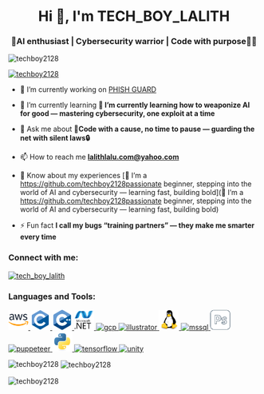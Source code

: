 <h1 align="center">Hi 👋, I'm TECH_BOY_LALITH</h1>
<h3 align="center">🧠AI enthusiast | Cybersecurity warrior | Code with purpose👨‍💻</h3>

<p align="left"> <img src="https://komarev.com/ghpvc/?username=techboy2128&label=Profile%20views&color=0e75b6&style=flat" alt="techboy2128" /> </p>

<p align="left"> <a href="https://github.com/ryo-ma/github-profile-trophy"><img src="https://github-profile-trophy.vercel.app/?username=techboy2128" alt="techboy2128" /></a> </p>

- 🔭 I’m currently working on [PHISH GUARD](https://github.com/techboy2128/PhishGuard-)

- 🌱 I’m currently learning **🌱 I’m currently learning how to weaponize AI for good — mastering cybersecurity, one exploit at a time**

- 💬 Ask me about **🧠Code with a cause, no time to pause — guarding the net with silent laws🔒**

- 📫 How to reach me **lalithlalu.com@yahoo.com**

- 📄 Know about my experiences [📄 I’m a https://github.com/techboy2128passionate beginner, stepping into the world of AI and cybersecurity — learning fast, building bold](📄 I’m a https://github.com/techboy2128passionate beginner, stepping into the world of AI and cybersecurity — learning fast, building bold)

- ⚡ Fun fact **I call my bugs “training partners” — they make me smarter every time**

<h3 align="left">Connect with me:</h3>
<p align="left">
<a href="https://instagram.com/tech_boy_lalith" target="blank"><img align="center" src="https://raw.githubusercontent.com/rahuldkjain/github-profile-readme-generator/master/src/images/icons/Social/instagram.svg" alt="tech_boy_lalith" height="30" width="40" /></a>
</p>

<h3 align="left">Languages and Tools:</h3>
<p align="left"> <a href="https://aws.amazon.com" target="_blank" rel="noreferrer"> <img src="https://raw.githubusercontent.com/devicons/devicon/master/icons/amazonwebservices/amazonwebservices-original-wordmark.svg" alt="aws" width="40" height="40"/> </a> <a href="https://www.cprogramming.com/" target="_blank" rel="noreferrer"> <img src="https://raw.githubusercontent.com/devicons/devicon/master/icons/c/c-original.svg" alt="c" width="40" height="40"/> </a> <a href="https://www.w3schools.com/cpp/" target="_blank" rel="noreferrer"> <img src="https://raw.githubusercontent.com/devicons/devicon/master/icons/cplusplus/cplusplus-original.svg" alt="cplusplus" width="40" height="40"/> </a> <a href="https://dotnet.microsoft.com/" target="_blank" rel="noreferrer"> <img src="https://raw.githubusercontent.com/devicons/devicon/master/icons/dot-net/dot-net-original-wordmark.svg" alt="dotnet" width="40" height="40"/> </a> <a href="https://cloud.google.com" target="_blank" rel="noreferrer"> <img src="https://www.vectorlogo.zone/logos/google_cloud/google_cloud-icon.svg" alt="gcp" width="40" height="40"/> </a> <a href="https://www.adobe.com/in/products/illustrator.html" target="_blank" rel="noreferrer"> <img src="https://www.vectorlogo.zone/logos/adobe_illustrator/adobe_illustrator-icon.svg" alt="illustrator" width="40" height="40"/> </a> <a href="https://www.linux.org/" target="_blank" rel="noreferrer"> <img src="https://raw.githubusercontent.com/devicons/devicon/master/icons/linux/linux-original.svg" alt="linux" width="40" height="40"/> </a> <a href="https://www.microsoft.com/en-us/sql-server" target="_blank" rel="noreferrer"> <img src="https://www.svgrepo.com/show/303229/microsoft-sql-server-logo.svg" alt="mssql" width="40" height="40"/> </a> <a href="https://www.photoshop.com/en" target="_blank" rel="noreferrer"> <img src="https://raw.githubusercontent.com/devicons/devicon/master/icons/photoshop/photoshop-line.svg" alt="photoshop" width="40" height="40"/> </a> <a href="https://github.com/puppeteer/puppeteer" target="_blank" rel="noreferrer"> <img src="https://www.vectorlogo.zone/logos/pptrdev/pptrdev-official.svg" alt="puppeteer" width="40" height="40"/> </a> <a href="https://www.python.org" target="_blank" rel="noreferrer"> <img src="https://raw.githubusercontent.com/devicons/devicon/master/icons/python/python-original.svg" alt="python" width="40" height="40"/> </a> <a href="https://www.tensorflow.org" target="_blank" rel="noreferrer"> <img src="https://www.vectorlogo.zone/logos/tensorflow/tensorflow-icon.svg" alt="tensorflow" width="40" height="40"/> </a> <a href="https://unity.com/" target="_blank" rel="noreferrer"> <img src="https://www.vectorlogo.zone/logos/unity3d/unity3d-icon.svg" alt="unity" width="40" height="40"/> </a> </p>

<p><img align="left" src="https://github-readme-stats.vercel.app/api/top-langs?username=techboy2128&show_icons=true&locale=en&layout=compact" alt="techboy2128" /></p>

<p>&nbsp;<img align="center" src="https://github-readme-stats.vercel.app/api?username=techboy2128&show_icons=true&locale=en" alt="techboy2128" /></p>

<p><img align="center" src="https://github-readme-streak-stats.herokuapp.com/?user=techboy2128&" alt="techboy2128" /></p>
